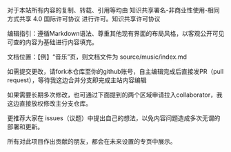 对于本站所有内容的复制、转载、引用等均由 知识共享署名-非商业性使用-相同方式共享 4.0 国际许可协议 进行许可。知识共享许可协议

编辑指引：遵循Markdown语法、尊重其他现有界面的布局风格，以客观公开可见可查的内容为基础进行内容填充。

文档位置：【例】“音乐”页，则文档文件为 source/music/index.md

如需提交更改，请fork本仓库至你的github账号，自主编辑完成后直接发PR（pull request），等待我这边合并分支即完成主站内容编辑

如果需要长期多次修改，也可通过下面提到的两个区域申请拉入collaborator，我这边直接放权修改主分支仓库。

更推荐大家在 issues（议题）中提出自己的想法，以免内容问题造成多次无谓的部署和更新。

所有对此项目作出贡献的朋友，都会在未来设置的专页中展示。
